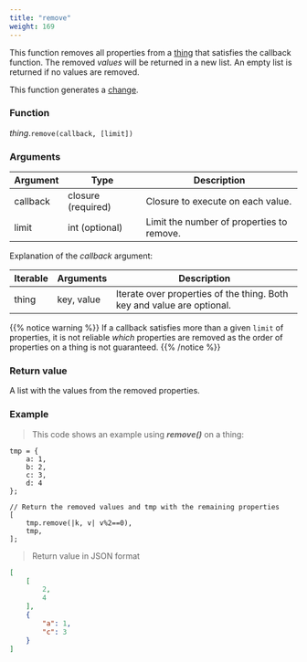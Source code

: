 ```yaml
---
title: "remove"
weight: 169
---
```


This function removes all properties from a [thing](../../thing) that satisfies the callback function.
The removed *values* will be returned in a new list. An empty list is returned if no values are removed.

This function generates a [change](../../../overview/changes).

### Function

*thing*.`remove(callback, [limit])`

### Arguments

Argument | Type | Description
-------- | ---- | -----------
callback | closure (required) | Closure to execute on each value.
limit    | int (optional) | Limit the number of properties to remove.

Explanation of the *callback* argument:

Iterable | Arguments | Description
-------- | -------- | -----------
thing | key, value | Iterate over properties of the thing. Both key and value are optional.

{{% notice warning %}}
If a callback satisfies more than a given `limit` of properties, it is not reliable *which* properties are removed as the order of properties on a thing is not guaranteed.
{{% /notice %}}

### Return value

A list with the values from the removed properties.

### Example

> This code shows an example using ***remove()*** on a thing:

```thingsdb,json_response
tmp = {
    a: 1,
    b: 2,
    c: 3,
    d: 4
};

// Return the removed values and tmp with the remaining properties
[
    tmp.remove(|k, v| v%2==0),
    tmp,
];
```

> Return value in JSON format

```json
[
    [
        2,
        4
    ],
    {
        "a": 1,
        "c": 3
    }
]
```